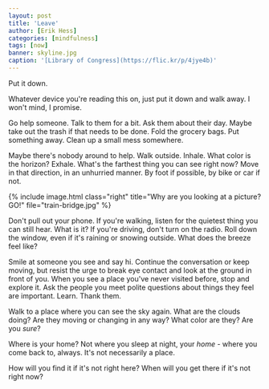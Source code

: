 ```yaml
---
layout: post
title: 'Leave'
author: [Erik Hess]
categories: [mindfulness]
tags: [now]
banner: skyline.jpg
caption: '[Library of Congress](https://flic.kr/p/4jye4b)'
---
```


Put it down.

Whatever device you're reading this on, just put it down and walk away. I won't mind, I promise.

Go help someone. Talk to them for a bit. Ask them about their day. Maybe take out the trash if that needs to be done. Fold the grocery bags. Put something away. Clean up a small mess somewhere.

Maybe there's nobody around to help. Walk outside. Inhale. What color is the horizon? Exhale. What's the farthest thing you can see right now? Move in that direction, in an unhurried manner. By foot if possible, by bike or car if not.

{% include image.html class="right" title="Why are you looking at a picture? GO!" file="train-bridge.jpg" %}

Don't pull out your phone. If you're walking, listen for the quietest thing you can still hear. What is it? If you're driving, don't turn on the radio. Roll down the window, even if it's raining or snowing outside. What does the breeze feel like?

Smile at someone you see and say hi. Continue the conversation or keep moving, but resist the urge to break eye contact and look at the ground in front of you. When you see a place you've never visited before, stop and explore it. Ask the people you meet polite questions about things they feel are important. Learn. Thank them.

Walk to a place where you can see the sky again. What are the clouds doing? Are they moving or changing in any way? What color are they? Are you *sure*?

Where is your home? Not where you sleep at night, your *home* - where you come back to, always. It's not necessarily a place.

How will you find it if it's not right here? When will you get there if it's not right now?
